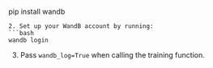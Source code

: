 pip install wandb

   ```
2. Set up your WandB account by running:
   ```bash
   wandb login
   ```

3. Pass `wandb_log=True` when calling the training function.
